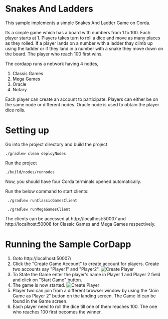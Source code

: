 # Snakes And Ladders

This sample implements a simple Snakes And Ladder Game on Corda.

Its a simple game which has a board with numbers from 1 to 100. Each player starts at 1. 
Players takes turn to roll a dice and move as many places as they rolled. If a player lands on a number 
with a ladder thay climb up using the ladder or if they land in a number with a snake they move down on the board.
The player who reach 100 first wins.

The cordapp runs  a network having 4 nodes, 
1. Classis Games
2. Mega Games
3. Oracle
4. Notary

Each player can create an account to participate. Players can either be on the same node or different nodes. 
Oracle node is used to obtain the player dice rolls.

# Setting up
Go into the project directory and build the project
```
./gradlew clean deployNodes
```
Run the project
```
./build/nodes/runnodes
```

Now, you should have four Corda terminals opened automatically.

Run the below command to start clients:

``` ./gradlew runClassicGamesClient```

``` ./gradlew runMegaGamesClient```

The clients can be accessed at http://localhost:50007 and http://localhost:50008 for Classic Games and Mega Games respectively.

# Running the Sample CorDapp

1. Goto http://localhost:50007/
2. Click the "Create Game Account" to create account for players. Create two accounts say "Player1" and "Player2".
    ![Create Player](./snaps/Create_Player.png)
3. To State the Game enter the player's name in Player 1 and Player 2 field and click on "Start Game" button.
4. The game is now started.
    ![Create Player](./snaps/game.png)
5. Player two can join from a different browser window by using the "Join Game as Player 2" button on the landing screen.
   The Game Id can be found in the Game screen.
6. Each player need to roll the dice till one of them reaches 100. The one who reaches 100 first becomes the winner.   




